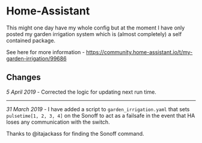 # Home-Assistant

This might one day have my whole config but at the moment I have only posted my garden irrigation system which is (almost completely) a self contained package.

See here for more information - https://community.home-assistant.io/t/my-garden-irrigation/99686

## Changes ##
*5 April 2019* - Corrected the logic for updating next run time.

-----------------

*31 March 2019* - I have added a script to ```garden_irrigation.yaml``` that sets ```pulsetime[1, 2, 3, 4]``` on the Sonoff to act as a failsafe in the event that HA loses any communication with  the switch.

Thanks to @itajackass for finding the Sonoff command.

